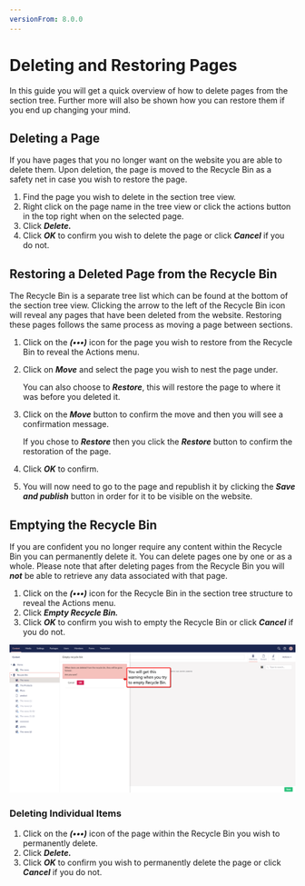 ```yaml
---
versionFrom: 8.0.0
---
```


# Deleting and Restoring Pages
In this guide you will get a quick overview of how to delete pages from the section tree.
Further more will also be shown how you can restore them if you end up changing your mind.



## Deleting a Page

If you have pages that you no longer want on the website you are able to delete them. Upon deletion, the page is moved to the Recycle Bin as a safety net in case you wish to restore the page.

1. Find the page you wish to delete in the section tree view.
2. Right click on the page name in the tree view or click the actions button in the top right when on the selected page.
3. Click ***Delete.***
4. Click ***OK*** to confirm you wish to delete the page or click ***Cancel*** if you do not.

## Restoring a Deleted Page from the Recycle Bin

The Recycle Bin is a separate tree list which can be found at the bottom of the section tree view. Clicking the arrow to the left of the Recycle Bin icon will reveal any pages that have been deleted from the website. Restoring these pages follows the same process as moving a page between sections.

1. Click on the ***(•••)*** icon for the page you wish to restore from the Recycle Bin to reveal the Actions menu.
2. Click on ***Move*** and select the page you wish to nest the page under.

    You can also choose to ***Restore***, this will restore the page to where it was before you deleted it.
3. Click on the ***Move*** button to confirm the move and then you will see a confirmation message.

    If you chose to ***Restore*** then you click the ***Restore*** button to confirm the restoration of the page.


4. Click ***OK*** to confirm.
5. You will now need to go to the page and republish it by clicking the ***Save and publish*** button in order for it to be visible on the website.

## Emptying the Recycle Bin

If you are confident you no longer require any content within the Recycle Bin you can permanently delete it. You can delete pages one by one or as a whole. Please note that after deleting pages from the Recycle Bin you will ***not*** be able to retrieve any data associated with that page.

1. Click on the ***(•••)*** icon for the Recycle Bin in the section tree structure to reveal the Actions menu.
2. Click ***Empty Recycle Bin.***
3. Click ***OK*** to confirm you wish to empty the Recycle Bin or click ***Cancel*** if you do not.

![This is the warning you will get when you try to delete the Recycle Bin.](images/Delete-warning.png)

### Deleting Individual Items

1. Click on the ***(•••)*** icon of the page within the Recycle Bin you wish to permanently delete.
2. Click ***Delete.***
3. Click ***OK*** to confirm you wish to permanently delete the page or click ***Cancel*** if you do not.
